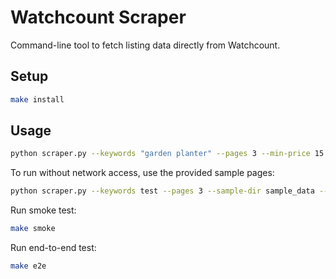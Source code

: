 # Watchcount Scraper

Command-line tool to fetch listing data directly from Watchcount.

## Setup

```bash
make install
```

## Usage

```bash
python scraper.py --keywords "garden planter" --pages 3 --min-price 15 --site EBAY_GB --mode batch --output results.json
```

To run without network access, use the provided sample pages:

```bash
python scraper.py --keywords test --pages 3 --sample-dir sample_data --output results.json
```

Run smoke test:

```bash
make smoke
```

Run end-to-end test:

```bash
make e2e
```
